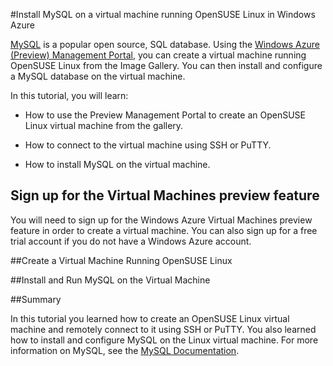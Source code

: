 <properties linkid="manage-linux-common-task-mysql-virtual-machine" urlDisplayName="Install MySQL" pageTitle="Install MySQL on a Linux virtual machine in Windows Azure" metaKeywords="Azure vm OpenSUSE, Linux vm" metaDescription="Learn how to create a Windows Azure virtual machine with OpenSUSE Linux, and then use SSH or PuTTY to install MySQL." metaCanonical="" disqusComments="1" umbracoNaviHide="0" />


#Install MySQL on a virtual machine running OpenSUSE Linux in Windows Azure

<div chunk="../../Shared/Chunks/disclaimer.md" />

[MySQL](http://www.mysql.com) is a popular open source, SQL database. Using the [Windows Azure (Preview) Management Portal][AzurePreviewPortal], you can create a virtual machine running OpenSUSE Linux from the Image Gallery.  You can then install and configure a MySQL database on the virtual machine.

In this tutorial, you will learn:

- How to use the Preview Management Portal to create an OpenSUSE Linux virtual machine from the gallery.

- How to connect to the virtual machine using SSH or PuTTY.

- How to install MySQL on the virtual machine.

## Sign up for the Virtual Machines preview feature

You will need to sign up for the Windows Azure Virtual Machines preview feature in order to create a virtual machine. You can also sign up for a free trial account if you do not have a Windows Azure account.

<div chunk="../../../DevCenter/Shared/Chunks/antares-iaas-signup-iaas.md"/>

##Create a Virtual Machine Running OpenSUSE Linux

<div chunk="../../../shared/chunks/create-and-configure-opensuse-vm-in-portal.md" />

##Install and Run MySQL on the Virtual Machine

<div chunk="../../../shared/chunks/install-and-run-mysql-on-opensuse-vm.md" />

##Summary

In this tutorial you learned how to create an OpenSUSE Linux virtual machine and remotely connect to it using SSH or PuTTY. You also learned how to install and configure MySQL on the Linux virtual machine. For more information on MySQL, see the [MySQL Documentation](http://dev.mysql.com/doc/).

[AzurePreviewPortal]: http://manage.windowsazure.com